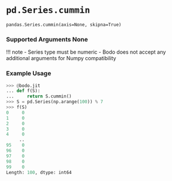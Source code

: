 # `pd.Series.cummin`

`pandas.Series.cummin(axis=None, skipna=True)`

### Supported Arguments None

!!! note
\- Series type must be numeric
\- Bodo does not accept any additional arguments for Numpy
compatibility

### Example Usage

```py
>>> @bodo.jit
... def f(S):
...     return S.cummin()
>>> S = pd.Series(np.arange(100)) % 7
>>> f(S)
0     0
1     0
2     0
3     0
4     0
     ..
95    0
96    0
97    0
98    0
99    0
Length: 100, dtype: int64
```
